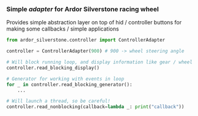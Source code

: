 ### Simple _adapter_ for **Ardor Silverstone** racing wheel

Provides simple abstraction layer on top of hid / controller buttons for making some callbacks / simple applications

```python
from ardor_silverstone.controller import ControllerAdapter

controller = ControllerAdapter(900) # 900 -> wheel steering angle

# Will block running loop, and display information like gear / wheel
controller.read_blocking_display()

# Generator for working with events in loop
for _ in controller.read_blocking_generator():
    ...

# Will launch a thread, so be careful!
controller.read_nonblocking(callback=lambda _: print("callback"))
```
